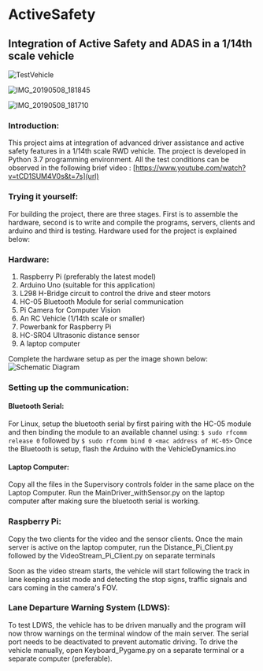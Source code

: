 # ActiveSafety
## Integration of Active Safety and ADAS in a 1/14th scale vehicle
![TestVehicle](https://user-images.githubusercontent.com/41763883/57440113-68d24080-7215-11e9-89b9-d99da377ed81.png)

![IMG_20190508_181845](https://user-images.githubusercontent.com/41763883/57440294-bfd81580-7215-11e9-8fae-067927ddc313.jpg)

![IMG_20190508_181710](https://user-images.githubusercontent.com/41763883/57440304-c36b9c80-7215-11e9-962d-af2e0a342387.jpg)

### Introduction:
This project aims at integration of advanced driver assistance and active safety features in a 1/14th scale RWD vehicle. The project is developed in Python 3.7 programming environment. All the test conditions can be observed in the following brief video :
[https://www.youtube.com/watch?v=tCD1SUM4V0s&t=7s](url)

### Trying it yourself:
For building the project, there are three stages. First is to assemble the hardware, second is to write and compile the programs, servers, clients and arduino and third is testing. Hardware used for the project is explained below:

### Hardware:
1. Raspberry Pi (preferably the latest model)
2. Arduino Uno (suitable for this application)
3. L298 H-Bridge circuit to control the drive and steer motors
4. HC-05 Bluetooth Module for serial communication
5. Pi Camera for Computer Vision
6. An RC Vehicle (1/14th scale or smaller)
7. Powerbank for Raspberry Pi
8. HC-SR04 Ultrasonic distance sensor
9. A laptop computer

Complete the hardware setup as per the image shown below:
![Schematic Diagram](https://user-images.githubusercontent.com/41763883/57438424-ded4a880-7211-11e9-8014-297d041e9ec8.png)

### Setting up the communication:
#### Bluetooth Serial:
For Linux, setup the bluetooth serial by first pairing with the HC-05 module and then binding the module to an available channel using:
`$ sudo rfcomm release 0` followed by 
`$ sudo rfcomm bind 0 <mac address of HC-05>`
Once the Bluetooth is setup, flash the Arduino with the VehicleDynamics.ino
#### Laptop Computer:
Copy all the files in the Supervisory controls folder in the same place on the Laptop Computer.
Run the MainDriver_withSensor.py on the laptop computer after making sure the bluetooth serial is working.
### Raspberry Pi:
Copy the two clients for the video and the sensor clients. Once the main server is active on the laptop computer, run the Distance_Pi_Client.py followed by the VideoStream_Pi_Client.py on separate terminals

Soon as the video stream starts, the vehicle will start following the track in lane keeping assist mode and detecting the stop signs, traffic signals and cars coming in the camera's FOV. 

### Lane Departure Warning System (LDWS):
To test LDWS, the vehicle has to be driven manually and the program will now throw warnings on the terminal window of the main server. The serial port needs to be deactivated to prevent automatic driving. 
To drive the vehicle manually, open Keyboard_Pygame.py on a separate terminal or a separate computer (preferable).

